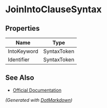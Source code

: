 # JoinIntoClauseSyntax

## Properties

| Name        | Type        |
| ----------- | ----------- |
| IntoKeyword | SyntaxToken |
| Identifier  | SyntaxToken |

## See Also

* [Official Documentation](https://docs.microsoft.com/en-us/dotnet/api/microsoft.codeanalysis.csharp.syntax.joinintoclausesyntax)


*\(Generated with [DotMarkdown](http://github.com/JosefPihrt/DotMarkdown)\)*